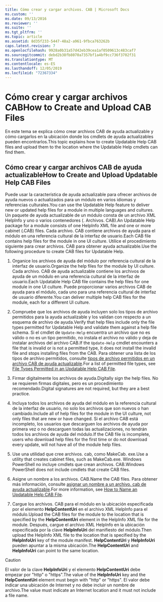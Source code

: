 ```yaml
---
title: Cómo crear y cargar archivos. CAB | Microsoft Docs
ms.custom: ''
ms.date: 09/13/2016
ms.reviewer: ''
ms.suite: ''
ms.tgt_pltfrm: ''
ms.topic: article
ms.assetid: 8d35f233-5447-48a2-a961-9fbca763262b
caps.latest.revision: 7
ms.openlocfilehash: 9928a0b31a57d42eb39cea1af0509613c483caf7
ms.sourcegitcommit: debd2b38fb8070a7357bf1a4bf9cc736f3702f31
ms.translationtype: MT
ms.contentlocale: es-ES
ms.lasthandoff: 12/05/2019
ms.locfileid: "72367334"
---
```

# <a name="how-to-create-and-upload-cab-files"></a><span data-ttu-id="9bc2c-102">Cómo crear y cargar archivos CAB</span><span class="sxs-lookup"><span data-stu-id="9bc2c-102">How to Create and Upload CAB Files</span></span>

<span data-ttu-id="9bc2c-103">En este tema se explica cómo crear archivos CAB de ayuda actualizable y cómo cargarlos en la ubicación donde los cmdlets de ayuda actualizables pueden encontrarlos.</span><span class="sxs-lookup"><span data-stu-id="9bc2c-103">This topic explains how to create Updatable Help CAB files and upload them to the location where the Updatable Help cmdlets can find them.</span></span>

## <a name="how-to-create-and-upload-updatable-help-cab-files"></a><span data-ttu-id="9bc2c-104">Cómo crear y cargar archivos CAB de ayuda actualizable</span><span class="sxs-lookup"><span data-stu-id="9bc2c-104">How to Create and Upload Updatable Help CAB Files</span></span>

<span data-ttu-id="9bc2c-105">Puede usar la característica de ayuda actualizable para ofrecer archivos de ayuda nuevos o actualizados para un módulo en varios idiomas y referencias culturales.</span><span class="sxs-lookup"><span data-stu-id="9bc2c-105">You can use the Updatable Help feature to deliver new or updated help files for a module in multiple languages and cultures.</span></span> <span data-ttu-id="9bc2c-106">Un paquete de ayuda actualizable de un módulo consta de un archivo XML HelpInfo y uno o varios contenedores (. Archivos. CAB).</span><span class="sxs-lookup"><span data-stu-id="9bc2c-106">An Updatable Help package for a module consists of one HelpInfo XML file and one or more cabinet (.CAB) files.</span></span> <span data-ttu-id="9bc2c-107">Cada archivo. CAB contiene archivos de ayuda para el módulo en una referencia cultural de la interfaz de usuario.</span><span class="sxs-lookup"><span data-stu-id="9bc2c-107">Each CAB file contains help files for the module in one UI culture.</span></span> <span data-ttu-id="9bc2c-108">Utilice el procedimiento siguiente para crear archivos. CAB para obtener ayuda actualizable.</span><span class="sxs-lookup"><span data-stu-id="9bc2c-108">Use the following procedure to create CAB files for Updatable Help.</span></span>

1. <span data-ttu-id="9bc2c-109">Organice los archivos de ayuda del módulo por referencia cultural de la interfaz de usuario.</span><span class="sxs-lookup"><span data-stu-id="9bc2c-109">Organize the help files for the module by UI culture.</span></span> <span data-ttu-id="9bc2c-110">Cada archivo. CAB de ayuda actualizable contiene los archivos de ayuda de un módulo en una referencia cultural de la interfaz de usuario.</span><span class="sxs-lookup"><span data-stu-id="9bc2c-110">Each Updatable Help CAB file contains the help files for one module in one UI culture.</span></span> <span data-ttu-id="9bc2c-111">Puede proporcionar varios archivos CAB de ayuda para el módulo, cada uno para una referencia cultural de interfaz de usuario diferente.</span><span class="sxs-lookup"><span data-stu-id="9bc2c-111">You can deliver multiple help CAB files for the module, each for a different UI culture.</span></span>

2. <span data-ttu-id="9bc2c-112">Compruebe que los archivos de ayuda incluyen solo los tipos de archivo permitidos para la ayuda actualizable y los validan con respecto a un esquema de archivo de ayuda.</span><span class="sxs-lookup"><span data-stu-id="9bc2c-112">Verify that help files include only the file types permitted for Updatable Help and validate them against a help file schema.</span></span> <span data-ttu-id="9bc2c-113">Si el cmdlet de `Update-Help` encuentra un archivo que no es válido o no es un tipo permitido, no instala el archivo no válido y deja de instalar archivos del archivo CAB.</span><span class="sxs-lookup"><span data-stu-id="9bc2c-113">If the `Update-Help` cmdlet encounters a file that is invalid or is not a permitted type, it does not install the invalid file and stops installing files from the CAB.</span></span> <span data-ttu-id="9bc2c-114">Para obtener una lista de los tipos de archivo permitidos, consulte [tipos de archivo permitidos en un archivo CAB de ayuda actualizable](./file-types-permitted-in-an-updatable-help-cab-file.md).</span><span class="sxs-lookup"><span data-stu-id="9bc2c-114">For a list of permitted file types, see [File Types Permitted in an Updatable Help CAB File](./file-types-permitted-in-an-updatable-help-cab-file.md).</span></span>

3. <span data-ttu-id="9bc2c-115">Firmar digitalmente los archivos de ayuda.</span><span class="sxs-lookup"><span data-stu-id="9bc2c-115">Digitally sign the help files.</span></span> <span data-ttu-id="9bc2c-116">No se requieren firmas digitales, pero es un procedimiento recomendado.</span><span class="sxs-lookup"><span data-stu-id="9bc2c-116">Digital signatures are not required, but they are a best practice.</span></span>

4. <span data-ttu-id="9bc2c-117">Incluya todos los archivos de ayuda del módulo en la referencia cultural de la interfaz de usuario, no solo los archivos que son nuevos o han cambiado.</span><span class="sxs-lookup"><span data-stu-id="9bc2c-117">Include all of help files for the module in the UI culture, not only files that are new or have changed.</span></span> <span data-ttu-id="9bc2c-118">Si el archivo CAB está incompleto, los usuarios que descarguen los archivos de ayuda por primera vez o no descarguen todas las actualizaciones, no tendrán todos los archivos de ayuda del módulo.</span><span class="sxs-lookup"><span data-stu-id="9bc2c-118">If the CAB file is incomplete, users who download help files for the first time or do not download every update, will not have all of the module help files.</span></span>

5. <span data-ttu-id="9bc2c-119">Use una utilidad que cree archivos. cab, como MakeCab. exe.</span><span class="sxs-lookup"><span data-stu-id="9bc2c-119">Use a utility that creates cabinet files, such as MakeCab.exe.</span></span> <span data-ttu-id="9bc2c-120">Windows PowerShell no incluye cmdlets que crean archivos. CAB.</span><span class="sxs-lookup"><span data-stu-id="9bc2c-120">Windows PowerShell does not include cmdlets that create CAB files.</span></span>

6. <span data-ttu-id="9bc2c-121">Asigne un nombre a los archivos. CAB.</span><span class="sxs-lookup"><span data-stu-id="9bc2c-121">Name the CAB files.</span></span> <span data-ttu-id="9bc2c-122">Para obtener más información, consulte [asignar un nombre a un archivo. cab de ayuda actualizable](./how-to-name-an-updatable-help-cab-file.md).</span><span class="sxs-lookup"><span data-stu-id="9bc2c-122">For more information, see [How to Name an Updatable Help CAB File](./how-to-name-an-updatable-help-cab-file.md).</span></span>

7. <span data-ttu-id="9bc2c-123">Cargue los archivos. CAB para el módulo en la ubicación especificada por el elemento **HelpContentUri** en el archivo XML HelpInfo para el módulo.</span><span class="sxs-lookup"><span data-stu-id="9bc2c-123">Upload the CAB files for the module to the location that is specified by the **HelpContentUri** element in the HelpInfo XML file for the module.</span></span> <span data-ttu-id="9bc2c-124">Después, cargue el archivo XML HelpInfo en la ubicación especificada por la clave **HelpInfoUri** del manifiesto del módulo.</span><span class="sxs-lookup"><span data-stu-id="9bc2c-124">Then upload the HelpInfo XML file to the location that is specified by the **HelpInfoUri** key of the module manifest.</span></span> <span data-ttu-id="9bc2c-125">**HelpContentUri** y **HelpInfoUri** pueden apuntar a la misma ubicación.</span><span class="sxs-lookup"><span data-stu-id="9bc2c-125">The **HelpContentUri** and **HelpInfoUri** can point to the same location.</span></span>

> [!CAUTION]
> <span data-ttu-id="9bc2c-126">El valor de la clave **HelpInfoUri** y el elemento **HelpContentUri** debe empezar por "http" o "https".</span><span class="sxs-lookup"><span data-stu-id="9bc2c-126">The value of the **HelpInfoUri** key and the **HelpContentUri** element must begin with "http" or "https".</span></span> <span data-ttu-id="9bc2c-127">El valor debe indicar una ubicación de Internet y no debe incluir un nombre de archivo.</span><span class="sxs-lookup"><span data-stu-id="9bc2c-127">The value must indicate an Internet location and it must not include a file name.</span></span>
